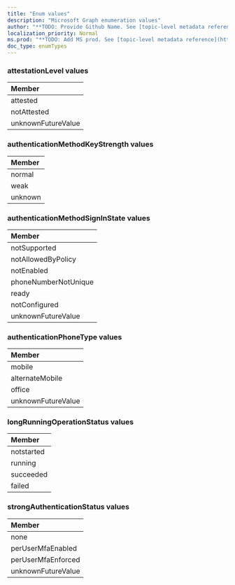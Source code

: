 ```yaml
---
title: "Enum values"
description: "Microsoft Graph enumeration values"
author: "**TODO: Provide Github Name. See [topic-level metadata reference](https://msgo.azurewebsites.net/add/document/guidelines/metadata.html#topic-level-metadata)**"
localization_priority: Normal
ms.prod: "**TODO: Add MS prod. See [topic-level metadata reference](https://msgo.azurewebsites.net/add/document/guidelines/metadata.html#topic-level-metadata)**"
doc_type: enumTypes
---
```


### attestationLevel values 



|Member|
|:---|
|attested|
|notAttested|
|unknownFutureValue|

### authenticationMethodKeyStrength values 



|Member|
|:---|
|normal|
|weak|
|unknown|

### authenticationMethodSignInState values 



|Member|
|:---|
|notSupported|
|notAllowedByPolicy|
|notEnabled|
|phoneNumberNotUnique|
|ready|
|notConfigured|
|unknownFutureValue|

### authenticationPhoneType values 



|Member|
|:---|
|mobile|
|alternateMobile|
|office|
|unknownFutureValue|

### longRunningOperationStatus values 



|Member|
|:---|
|notstarted|
|running|
|succeeded|
|failed|

### strongAuthenticationStatus values 



|Member|
|:---|
|none|
|perUserMfaEnabled|
|perUserMfaEnforced|
|unknownFutureValue|

